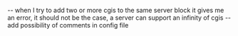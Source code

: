 -- when I try to add two or more cgis to the same server block it gives me an error, it should not be the case, a server can support an infinity of cgis
--  add possibility of comments in config file

